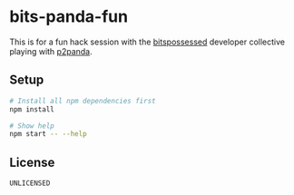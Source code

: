 # bits-panda-fun

This is for a fun hack session with the [bitspossessed](https://bitspossessed.org/) developer collective playing with [p2panda](https://p2panda.org).

## Setup

```bash
# Install all npm dependencies first
npm install

# Show help
npm start -- --help
```

## License

`UNLICENSED`
